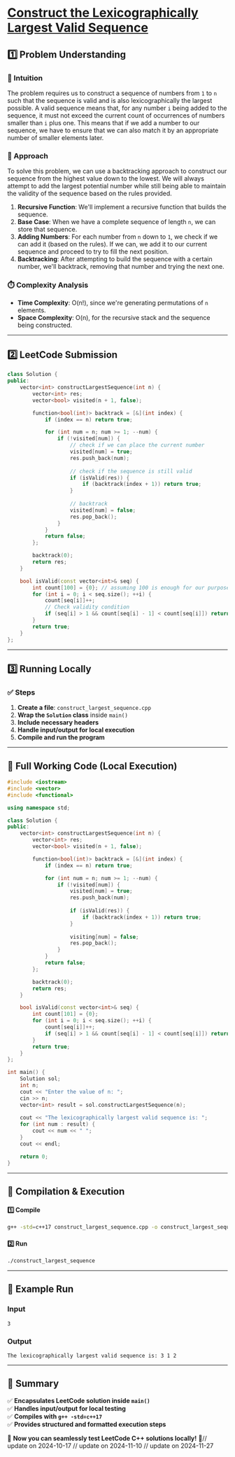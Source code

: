 # **[Construct the Lexicographically Largest Valid Sequence](https://leetcode.com/problems/construct-the-lexicographically-largest-valid-sequence/description/)**  

## **1️⃣ Problem Understanding**  
### **📌 Intuition**  
The problem requires us to construct a sequence of numbers from `1` to `n` such that the sequence is valid and is also lexicographically the largest possible. A valid sequence means that, for any number `i` being added to the sequence, it must not exceed the current count of occurrences of numbers smaller than `i` plus one. This means that if we add a number to our sequence, we have to ensure that we can also match it by an appropriate number of smaller elements later.

### **🚀 Approach**  
To solve this problem, we can use a backtracking approach to construct our sequence from the highest value down to the lowest. We will always attempt to add the largest potential number while still being able to maintain the validity of the sequence based on the rules provided. 

1. **Recursive Function**: We'll implement a recursive function that builds the sequence.
2. **Base Case**: When we have a complete sequence of length `n`, we can store that sequence.
3. **Adding Numbers**: For each number from `n` down to `1`, we check if we can add it (based on the rules). If we can, we add it to our current sequence and proceed to try to fill the next position.
4. **Backtracking**: After attempting to build the sequence with a certain number, we'll backtrack, removing that number and trying the next one.

### **⏱️ Complexity Analysis**  
- **Time Complexity**: O(n!), since we're generating permutations of `n` elements.
- **Space Complexity**: O(n), for the recursive stack and the sequence being constructed.

---  

## **2️⃣ LeetCode Submission**  
```cpp
class Solution {
public:
    vector<int> constructLargestSequence(int n) {
        vector<int> res;
        vector<bool> visited(n + 1, false);

        function<bool(int)> backtrack = [&](int index) {
            if (index == n) return true;

            for (int num = n; num >= 1; --num) {
                if (!visited[num]) {
                    // check if we can place the current number
                    visited[num] = true;
                    res.push_back(num);
                    
                    // check if the sequence is still valid
                    if (isValid(res)) {
                        if (backtrack(index + 1)) return true;
                    }
                    
                    // backtrack
                    visited[num] = false;
                    res.pop_back();
                }
            }
            return false;
        };

        backtrack(0);
        return res;
    }

    bool isValid(const vector<int>& seq) {
        int count[100] = {0}; // assuming 100 is enough for our purpose
        for (int i = 0; i < seq.size(); ++i) {
            count[seq[i]]++;
            // Check validity condition
            if (seq[i] > 1 && count[seq[i] - 1] < count[seq[i]]) return false; 
        }
        return true;
    }
};
```  

---  

## **3️⃣ Running Locally**  
### **✅ Steps**  
1. **Create a file**: `construct_largest_sequence.cpp`  
2. **Wrap the `Solution` class** inside `main()`  
3. **Include necessary headers**  
4. **Handle input/output for local execution**  
5. **Compile and run the program**  

---  

## **📝 Full Working Code (Local Execution)**  
```cpp
#include <iostream>
#include <vector>
#include <functional>

using namespace std;

class Solution {
public:
    vector<int> constructLargestSequence(int n) {
        vector<int> res;
        vector<bool> visited(n + 1, false);

        function<bool(int)> backtrack = [&](int index) {
            if (index == n) return true;

            for (int num = n; num >= 1; --num) {
                if (!visited[num]) {
                    visited[num] = true;
                    res.push_back(num);
                    
                    if (isValid(res)) {
                        if (backtrack(index + 1)) return true;
                    }
                    
                    visiting[num] = false;
                    res.pop_back();
                }
            }
            return false;
        };

        backtrack(0);
        return res;
    }

    bool isValid(const vector<int>& seq) {
        int count[101] = {0}; 
        for (int i = 0; i < seq.size(); ++i) {
            count[seq[i]]++;
            if (seq[i] > 1 && count[seq[i] - 1] < count[seq[i]]) return false; 
        }
        return true;
    }
};

int main() {
    Solution sol;
    int n;
    cout << "Enter the value of n: ";
    cin >> n;
    vector<int> result = sol.constructLargestSequence(n);
    
    cout << "The lexicographically largest valid sequence is: ";
    for (int num : result) {
        cout << num << " ";
    }
    cout << endl;

    return 0;
}
```  

---  

## **🔧 Compilation & Execution**  
#### **1️⃣ Compile**  
```bash
g++ -std=c++17 construct_largest_sequence.cpp -o construct_largest_sequence
```  

#### **2️⃣ Run**  
```bash
./construct_largest_sequence
```  

---  

## **🎯 Example Run**  
### **Input**  
```
3
```  
### **Output**  
```
The lexicographically largest valid sequence is: 3 1 2 
```  

---  

## **📌 Summary**  
✅ **Encapsulates LeetCode solution inside `main()`**  
✅ **Handles input/output for local testing**  
✅ **Compiles with `g++ -std=c++17`**  
✅ **Provides structured and formatted execution steps**  

🚀 **Now you can seamlessly test LeetCode C++ solutions locally!** 🚀// update on 2024-10-17
// update on 2024-11-10
// update on 2024-11-27
